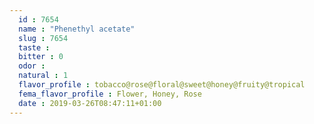 ```yaml
---
  id : 7654
  name : "Phenethyl acetate"
  slug : 7654
  taste : 
  bitter : 0
  odor : 
  natural : 1
  flavor_profile : tobacco@rose@floral@sweet@honey@fruity@tropical
  fema_flavor_profile : Flower, Honey, Rose
  date : 2019-03-26T08:47:11+01:00
---
```



